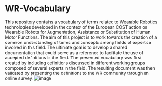 # WR-Vocabulary
This repository contains a vocabulary of terms related to Wearable Robotics technologies
developed in the context of the European COST action on Wearable Robots for Augmentation, Assistance or Substitution of Human Motor Functions. 
The aim of this project is to work towards the creation of a common understanding of terms and concepts among fields of expertise involved in this field. 
The ultimate goal is to develop a shared documentation that could serve as a reference to facilitate the use of accepted definitions in the field.
The presented vocabulary was first created by including definitions discussed in different working groups composed of several experts in the field. 
The resulting document was then validated by presenting the definitions to the WR community through an online survey. 
![image](https://user-images.githubusercontent.com/70133824/226620968-36e8e497-acf4-4a18-8394-8ad4700d006e.png)
